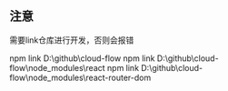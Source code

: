 ## 注意
需要link仓库进行开发，否则会报错

npm link D:\github\cloud-flow
npm link D:\github\cloud-flow\node_modules\react
npm link D:\github\cloud-flow\node_modules\react-router-dom
